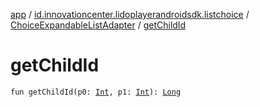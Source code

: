 [app](../../index.md) / [id.innovationcenter.lidoplayerandroidsdk.listchoice](../index.md) / [ChoiceExpandableListAdapter](index.md) / [getChildId](./get-child-id.md)

# getChildId

`fun getChildId(p0: `[`Int`](https://kotlinlang.org/api/latest/jvm/stdlib/kotlin/-int/index.html)`, p1: `[`Int`](https://kotlinlang.org/api/latest/jvm/stdlib/kotlin/-int/index.html)`): `[`Long`](https://kotlinlang.org/api/latest/jvm/stdlib/kotlin/-long/index.html)